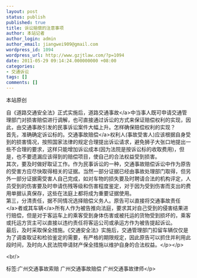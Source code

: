 ```yaml
---
layout: post
status: publish
published: true
title: 诉讼赔偿的注意事项
author: 本站记者
author_login: admin
author_email: jiangwei909@gmail.com
wordpress_id: 1094
wordpress_url: http://www.gzjtlaw.com/?p=1094
date: 2011-05-29 09:14:24.000000000 +08:00
categories:
- 交通诉讼
tags: []
comments: []
---
```

<p>本站原创<p> 自《道路交通安全法》正式实施后，道路<a>交通事故<&#47;a>中当事人既可申请交通管理部门对损害赔偿进行调解，也可直接通过诉讼的方式来保证赔偿权利的实现，因此，由交通事故引发的民事诉讼案件大幅上升。怎样确保赔偿权利的实现？<br> 首先，准确确定诉讼标的。<a>交通事故赔偿<&#47;a>权利人(事故受害人)应该根据自身受到的损害情况，按照国家法律的规定合理提出诉讼请求，避免狮子大张口地提出一些不合理的要求，这样只能增加诉讼成本(因为法院是按诉讼标的收取费用)，但是，也不要遗漏应该得到的赔偿项目，使自己的合法权益受到损害。<br> 其次，要及时做好取证工作。作为民事诉讼的一种，交通事故赔偿诉讼中作为原告的受害方应尽快取得相关的证据。当然一部分证据已经由事故处理部门取得，但另外一部分证据需受害人自己完成，如对车物的损失要及时聘请合法的机构评定，人员受到的伤害要及时申请伤残等级和伤害程度鉴定，对于因为受到伤害而支出的费用单据认真保存，这些在法庭上都将成为重要证据使用。<br> 第三，分清责任，据不同情况选择赔偿义务人。原告可以直接将<a>交通事故责任<&#47;a>者或其<a>车辆<&#47;a>所有人作为被告推向法庭，要求其对自己受到的侵害结果进行赔偿，但是对于客运车上的乘客受到身体伤害或被托运的货物受到损坏的，乘客或托运方货主可以直接以违约责任将客运公司或承运方作为被告提起诉讼。<br> 最后，及时采取保全措施。《交通安全法》实施后，交通管理部门扣留车辆仅仅是为了调查取证和检验鉴定的需要，有严格的期限规定，因此原告可以抓住并利用此段时间，及时向人民法院申请财产保全措施以维护自身的合法权益。<&#47;p><&#47;p><br&#47;><p>标签:广州交通事故索赔 广州交通事故赔偿 广州交通事故律师<&#47;p>
